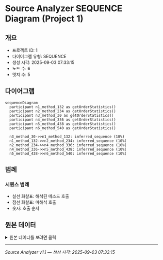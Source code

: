 # Source Analyzer SEQUENCE Diagram (Project 1)

## 개요
- 프로젝트 ID: 1
- 다이어그램 유형: SEQUENCE
- 생성 시각: 2025-09-03 07:33:15
- 노드 수: 6
- 엣지 수: 5

## 다이어그램

```mermaid
sequenceDiagram
  participant n1_method_132 as getOrderStatistics()
  participant n2_method_234 as getOrderStatistics()
  participant n3_method_30 as getOrderStatistics()
  participant n4_method_336 as getOrderStatistics()
  participant n5_method_438 as getOrderStatistics()
  participant n6_method_540 as getOrderStatistics()

  n3_method_30->>n1_method_132: inferred_sequence (10%)
  n1_method_132->>n2_method_234: inferred_sequence (10%)
  n2_method_234->>n4_method_336: inferred_sequence (10%)
  n4_method_336->>n5_method_438: inferred_sequence (10%)
  n5_method_438->>n6_method_540: inferred_sequence (10%)
```

## 범례

### 시퀀스 범례
- 실선 화살표: 해석된 메소드 호출
- 점선 화살표: 미해석 호출
- 숫자: 호출 순서

## 원본 데이터

<details>
<summary>원본 데이터를 보려면 클릭</summary>

노드 목록 (6)
```json
  method:30: getOrderStatistics() (method)
  method:132: getOrderStatistics() (method)
  method:234: getOrderStatistics() (method)
  method:336: getOrderStatistics() (method)
  method:438: getOrderStatistics() (method)
  method:540: getOrderStatistics() (method)
```

엣지 목록 (5)
```json
  method:30 -> method:132 (inferred_sequence)
  method:132 -> method:234 (inferred_sequence)
  method:234 -> method:336 (inferred_sequence)
  method:336 -> method:438 (inferred_sequence)
  method:438 -> method:540 (inferred_sequence)
```

</details>

---
*Source Analyzer v1.1 — 생성 시각: 2025-09-03 07:33:15*